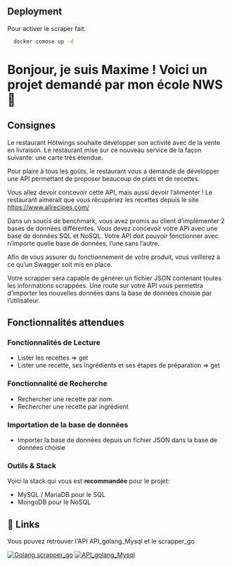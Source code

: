 
## Deployment

Pour activer le scraper fait.
```bash
  docker comose up -d
```


# Bonjour, je suis Maxime ! Voici un projet demandé par mon école NWS 👋

## Consignes

Le restaurant Hótwings souhaite développer son activité avec de la vente en livraison. Le restaurant mise sur ce nouveau service de la façon suivante: une carte très étendue.

Pour plaire à tous les goûts, le restaurant vous a demandé de développer une API permettant de proposer beaucoup de plats et de recettes.

Vous allez devoir concevoir cette API, mais aussi devoir l’alimenter ! Le restaurant aimerait que vous récupériez les recettes depuis le site https://www.allrecipes.com/

Dans un soucis de benchmark, vous avez promis au client d’implémenter 2 bases de données différentes. Vous devez concevoir votre API avec une base de données SQL et NoSQL. Votre API doit pouvoir fonctionner avec n’importe quelle base de données, l’une sans l’autre.

Afin de vous assurer du fonctionnement de votre produit, vous veillerez à ce qu’un Swagger soit mis en place.

Votre scrapper sera capable de générer un fichier JSON contenant toutes les informations scrappées. Une route sur votre API vous permettra d’importer les nouvelles données dans la base de données choisie par l’utilisateur.

## Fonctionnalités attendues

### Fonctionnalités de Lecture

- Lister les recettes ⇒ get
- Lister une recette, ses ingrédients et ses étapes de préparation ⇒ get

### Fonctionnalité de Recherche

- Rechercher une recette par nom
- Rechercher une recette par ingrédient

### Importation de la base de données

- Importer la base de données depuis un fichier JSON dans la base de données choisie

### Outils & Stack

Voici la stack qui vous est **recommandée** pour le projet:

- MySQL / MariaDB pour le SQL
- MongoDB pour le NoSQL

## 🔗 Links

Vous pouvez retrouver l'API API_golang_Mysql et le scrapper_go

[![Golang scrapper_go](https://img.shields.io/badge/GitHub-100000?style=for-the-badge&logo=github&logoColor=white)](https://github.com/maxime-louis14/scrapper_go)
[![API_golang_Mysql](https://img.shields.io/badge/GitHub-100000?style=for-the-badge&logo=github&logoColor=white)](https://github.com/maxime-louis14/go_api__scrapper_mysql_docker)


